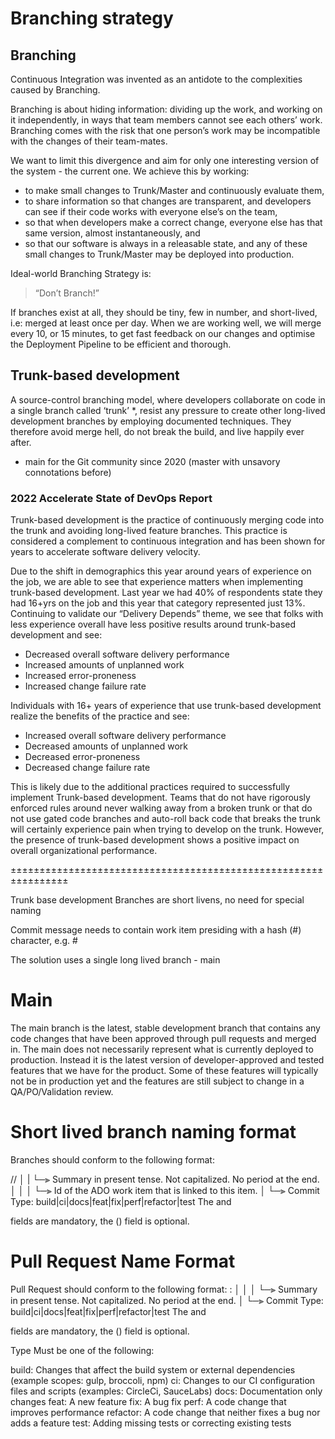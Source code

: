 # Branching strategy

## Branching

Continuous Integration was invented as an antidote to the complexities caused by Branching.

Branching is about hiding information: dividing up the work, and working on it independently, in ways that team members cannot see each others’ work. Branching comes with the risk that one person’s work may be incompatible with the changes of their team-mates.

We want to limit this divergence and aim for only one interesting version of the system - the current one. We achieve this by working:

- to make small changes to Trunk/Master and continuously evaluate them, 
- to share information so that changes are transparent, and developers can see if their code works with everyone else’s on the team,
- so that when developers make a correct change, everyone else has that same version, almost instantaneously, and
- so that our software is always in a releasable state, and any of these small changes to Trunk/Master may be deployed into production.

Ideal-world Branching Strategy is: 
> “Don’t Branch!”

If branches exist at all, they should be tiny, few in number, and short-lived, i.e: merged at least once per day. When we are working well, we will merge every 10, or 15 minutes, to get fast feedback on our changes and optimise the Deployment Pipeline to be efficient and thorough.


## Trunk-based development

A source-control branching model, where developers collaborate on code in a single branch called ‘trunk’ *, resist any pressure to create other long-lived development branches by employing documented techniques. They therefore avoid merge hell, do not break the build, and live happily ever after.

* main for the Git community since 2020 (master with unsavory connotations before)



### 2022 Accelerate State of DevOps Report

Trunk-based development is the practice of continuously merging code into the trunk and avoiding long-lived feature branches. This practice is considered a complement to continuous integration and has been shown for years to accelerate software delivery velocity.

Due to the shift in demographics this year around years of experience on the job, we are able to see that experience matters when implementing trunk-based development. Last year we had 40% of respondents state they had 16+yrs on the job and this year that category represented just 13%. Continuing to validate our “Delivery Depends” theme, we see that folks with less experience overall have less positive results around trunk-based development and see:
- Decreased overall software delivery performance
- Increased amounts of unplanned work 
- Increased error-proneness
- Increased change failure rate

Individuals with 16+ years of experience that use trunk-based development realize the benefits of the practice and see:
- Increased overall software delivery performance 
- Decreased amounts of unplanned work
- Decreased error-proneness
- Decreased change failure rate

This is likely due to the additional practices required to successfully implement Trunk-based development. Teams that do not have rigorously enforced rules around never walking away from a broken trunk or that do not use gated code branches and auto-roll back code that breaks the trunk will certainly experience pain when trying to develop on the trunk.
However, the presence of trunk-based development shows a positive impact on overall organizational performance.

±±±±±±±±±±±±±±±±±±±±±±±±±±±±±±±±±±±±±±±±±±±±±±±±±±±±±±±±±±±±±±±±



Trunk base development
Branches are short livens, no need for special naming






Commit message needs to contain work item presiding with a hash (#) character, e.g. #

The solution uses a single long lived branch - main

# Main
The main branch is the latest, stable development branch that contains any code changes that have been approved through pull requests and merged in.
The main does not necessarily represent what is currently deployed to production. Instead it is the latest version of developer-approved and tested features that we have for the product. Some of these features will typically not be in production yet and the features are still subject to change in a QA/PO/Validation review.

# Short lived branch naming format
Branches should conform to the following format:

<type>/<id>/<short summary>
  │     |            └─⫸ Summary in present tense. Not capitalized. No period at the end.
  │     │
  │     └─⫸ Id of the ADO work item that is linked to this item. 
  │
  └─⫸ Commit Type: build|ci|docs|feat|fix|perf|refactor|test
The <type> and <summary> fields are mandatory, the (<scope>) field is optional.

# Pull Request Name Format

Pull Request should conform to the following format:
<type>: <short summary>
  │                 │
  │                 └─⫸ Summary in present tense. Not capitalized. No period at the end.
  │
  └─⫸ Commit Type: build|ci|docs|feat|fix|perf|refactor|test
The <type> and <summary> fields are mandatory, the (<scope>) field is optional.


Type
Must be one of the following:

build: Changes that affect the build system or external dependencies (example scopes: gulp, broccoli, npm)
ci: Changes to our CI configuration files and scripts (examples: CircleCi, SauceLabs)
docs: Documentation only changes
feat: A new feature
fix: A bug fix
perf: A code change that improves performance
refactor: A code change that neither fixes a bug nor adds a feature
test: Adding missing tests or correcting existing tests  
